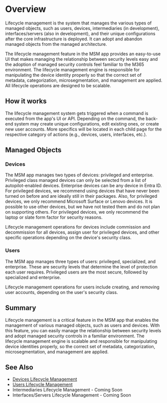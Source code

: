 # Overview

Lifecycle management is the system that manages the various types of managed objects, such as users, devices, intermediaries (in development), interfaces/servers (also in development), and their unique configurations after the core infrastructure is deployed. It can adopt and abandon managed objects from the managed architecture.

The lifecycle management feature in the MSM app provides an easy-to-use UI that makes managing the relationship between security levels easy and the adoption of managed security controls feel familiar to the M365 environment. The lifecycle management engine is responsible for manipulating the device identity properly so that the correct set of metadata, categorization, microsegmentation, and management are applied. All lifecycle operations are designed to be scalable.

## How it works

The lifecycle management system gets triggered when a command is executed from the app's UI or API. Depending on the command, the back-end system may create unique configurations, edit existing ones, or create new user accounts. More specifics will be located in each child page for the respective category of actions (e.g., devices, users, interfaces, etc.).

## Managed Objects

### Devices

The MSM app manages two types of devices: privileged and enterprise. Privileged class managed devices can only be selected from a list of autopilot-enabled devices. Enterprise devices can be any device in Entra ID. For privileged devices, we recommend using devices that have never been turned on before and are ideally still in their packages. Also, for privileged devices, we only recommend Microsoft Surface or Lenovo devices. It is possible to use other devices, but we have not tested them and do not plan on supporting others. For privileged devices, we only recommend the laptop or slate form factor for security reasons.

Lifecycle management operations for devices include commission and decommission for all devices, assign user for privileged devices, and other specific operations depending on the device's security class.

### Users

The MSM app manages three types of users: privileged, specialized, and enterprise. These are security levels that determine the level of protection each user requires. Privileged users are the most secure, followed by specialized and enterprise.

Lifecycle management operations for users include creating, and removing user accounts, depending on the user's security class.

## Summary

Lifecycle management is a critical feature in the MSM app that enables the management of various managed objects, such as users and devices. With this feature, you can easily manage the relationship between security levels and adopt managed security controls in a familiar environment. The lifecycle management engine is scalable and responsible for manipulating device identities properly, so the correct set of metadata, categorization, microsegmentation, and management are applied.

## See Also

- [Devices Lifecycle Management](./Device)
- [Users Lifecycle Management](./User)
- Intermediaries Lifecycle Management - Coming Soon
- Interfaces/Servers Lifecycle Management - Coming Soon
